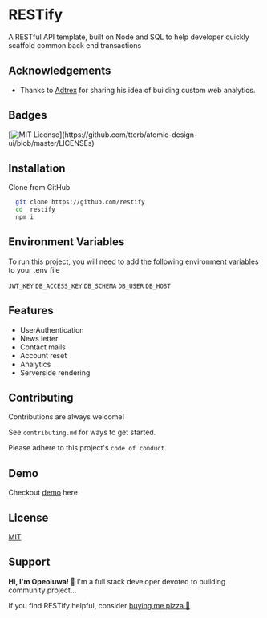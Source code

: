 
# RESTify

A RESTful API template, built on Node and SQL to help developer quickly scaffold common back end transactions


## Acknowledgements

 - Thanks to [Adtrex](https://github.com/adtrex) for sharing his idea of building custom web analytics.
 

## Badges

[![MIT License](https://img.shields.io/apm/l/atomic-design-ui.svg?)](https://github.com/tterb/atomic-design-ui/blob/master/LICENSEs)



## Installation
Clone from GitHub

```bash
  git clone https://github.com/restify
  cd  restify 
  npm i
```
    
## Environment Variables

To run this project, you will need to add the following environment variables to your .env file

`JWT_KEY` 
`DB_ACCESS_KEY`
`DB_SCHEMA`
`DB_USER`
`DB_HOST`


## Features

- UserAuthentication
- News letter
- Contact mails
- Account reset
- Analytics
- Serverside rendering 


## Contributing

Contributions are always welcome!

See `contributing.md` for ways to get started.

Please adhere to this project's `code of conduct`.


## Demo
Checkout [demo](demo.md) here


## License

[MIT](https://choosealicense.com/licenses/mit/)


## Support
**Hi, I'm Opeoluwa! 👋**
I'm a full stack developer devoted to building community project...


If you find RESTify helpful, consider [buying me pizza 🍕](https://getfidia.com/pay/opeolluwa/open-source)


